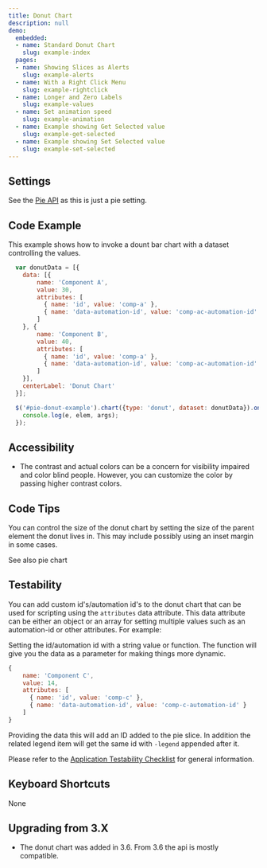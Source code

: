 ```yaml
---
title: Donut Chart
description: null
demo:
  embedded:
  - name: Standard Donut Chart
    slug: example-index
  pages:
  - name: Showing Slices as Alerts
    slug: example-alerts
  - name: With a Right Click Menu
    slug: example-rightclick
  - name: Longer and Zero Labels
    slug: example-values
  - name: Set animation speed
    slug: example-animation
  - name: Example showing Get Selected value
    slug: example-get-selected
  - name: Example showing Set Selected value
    slug: example-set-selected
---
```


## Settings

See the [Pie API](./pie) as this is just a pie setting.

## Code Example

This example shows how to invoke a dount bar chart with a dataset controlling the values.

```javascript
  var donutData = [{
    data: [{
        name: 'Component A',
        value: 30,
        attributes: [
          { name: 'id', value: 'comp-a' },
          { name: 'data-automation-id', value: 'comp-ac-automation-id' }
        ]
    }, {
        name: 'Component B',
        value: 40,
        attributes: [
          { name: 'id', value: 'comp-a' },
          { name: 'data-automation-id', value: 'comp-ac-automation-id' }
        ]
    }],
    centerLabel: 'Donut Chart'
  }];

  $('#pie-donut-example').chart({type: 'donut', dataset: donutData}).on('selected', function (e, elem, args) {
    console.log(e, elem, args);
  });
```

## Accessibility

- The contrast and actual colors can be a concern for visibility impaired and color blind people. However, you can customize the color by passing higher contrast colors.

## Code Tips

You can control the size of the donut chart by setting the size of the parent element the donut lives in.
This may include possibly using an inset margin in some cases.

See also pie chart


## Testability

You can add custom id's/automation id's to the donut chart that can be used for scripting using the `attributes` data attribute. This data attribute can be either an object or an array for setting multiple values such as an automation-id or other attributes. For example:

Setting the id/automation id with a string value or function. The function will give you the data as a parameter for making things more dynamic.

```js
{
    name: 'Component C',
    value: 14,
    attributes: [
      { name: 'id', value: 'comp-c' },
      { name: 'data-automation-id', value: 'comp-c-automation-id' }
    ]
}
```

Providing the data this will add an ID added to the pie slice. In addition the related legend item will get the same id with `-legend` appended after it.

Please refer to the [Application Testability Checklist](https://design.infor.com/resources/application-testability-checklist) for general information.

## Keyboard Shortcuts

None

## Upgrading from 3.X

- The donut chart was added in 3.6. From 3.6 the api is mostly compatible.
